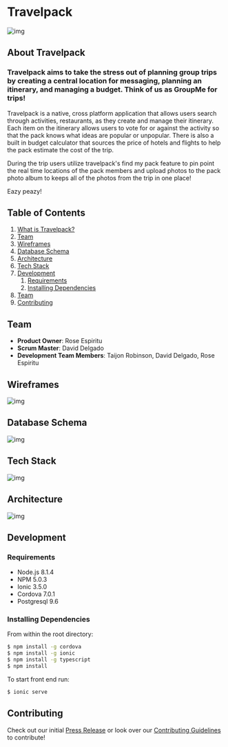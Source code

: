 # Travelpack #
![img](https://ibb.co/mGvSfQ)

## About Travelpack

### Travelpack aims to take the stress out of planning group trips by creating a central location for messaging, planning an itinerary, and managing a budget. Think of us as GroupMe for trips!

Travelpack is a native, cross platform application that allows users search through activities, restaurants, as they create and manage their itinerary. Each item on the itinerary allows users to vote for or against the activity so that the pack knows what ideas are popular or unpopular. There is also a built in budget calculator that sources the price of hotels and flights to help the pack estimate the cost of the trip. 

During the trip users utilize travelpack's find my pack feature to pin point the real time locations of the pack members and upload photos to the pack photo album to keeps all of the photos from the trip in one place!

Eazy peazy!

## Table of Contents

1. [What is Travelpack?](#travelpack)
1. [Team](#Team)
1. [Wireframes](#wireframes)
1. [Database Schema](#database-schema)
1. [Architecture](#architecture)
1. [Tech Stack](#tech-stack)
1. [Development](#development)
    1. [Requirements](#requirements)
    1. [Installing Dependencies](#installing-dependencies)
1. [Team](#team)
1. [Contributing](#contributing)

## Team 
  - __Product Owner__: Rose Espiritu
  - __Scrum Master__: David Delgado
  - __Development Team Members__: Taijon Robinson, David Delgado, Rose Espiritu

## Wireframes 
![img](https://res.cloudinary.com/djdelgado/image/upload/v1501169154/Screen_Shot_2017-07-27_at_10.24.16_AM_hrrjmw.png)

## Database Schema 
![img](hhttps://i.imgur.com/bY9BorX.png)

## Tech Stack 
![img](https://ibb.co/fWgYLQ)

## Architecture
![img](http://i65.tinypic.com/o5yl1v.png)

## Development

### Requirements
- Node.js 8.1.4
- NPM 5.0.3
- Ionic 3.5.0
- Cordova 7.0.1
- Postgresql 9.6

### Installing Dependencies

From within the root directory:
```bash
$ npm install -g cordova
$ npm install -g ionic
$ npm install -g typescript
$ npm install
```

To start front end run:
```bash
$ ionic serve
```
## Contributing 
Check out our initial [Press Release](PRESS-RELEASE.md) or look over our [Contributing Guidelines](_CONTRIBUTING.md) to contribute!
